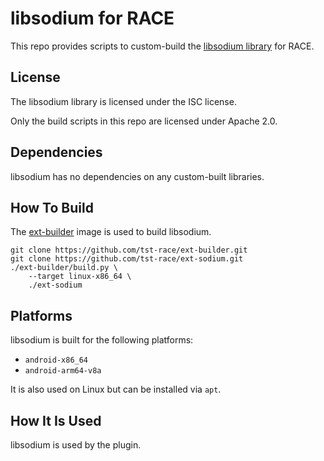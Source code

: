 # libsodium for RACE

This repo provides scripts to custom-build the
[libsodium library](https://github.com/jedisct1/libsodium) for RACE.

## License

The libsodium library is licensed under the ISC license.

Only the build scripts in this repo are licensed under Apache 2.0.

## Dependencies

libsodium has no dependencies on any custom-built libraries.

## How To Build

The [ext-builder](https://github.com/tst-race/ext-builder) image is used to
build libsodium.

```
git clone https://github.com/tst-race/ext-builder.git
git clone https://github.com/tst-race/ext-sodium.git
./ext-builder/build.py \
    --target linux-x86_64 \
    ./ext-sodium
```

## Platforms

libsodium is built for the following platforms:

* `android-x86_64`
* `android-arm64-v8a`

It is also used on Linux but can be installed via `apt`.

## How It Is Used

libsodium is used by the <TO-BE-NAMED> plugin.
